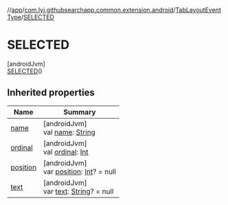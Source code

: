 //[app](../../../../index.md)/[com.lyj.githubsearchapp.common.extension.android](../../index.md)/[TabLayoutEventType](../index.md)/[SELECTED](index.md)

# SELECTED

[androidJvm]\
[SELECTED](index.md)()

## Inherited properties

| Name | Summary |
|---|---|
| [name](../../../com.lyj.githubsearchapp.presentation.activity/-main-tab-type/-l-o-c-a-l/index.md#-372974862%2FProperties%2F-912451524) | [androidJvm]<br>val [name](../../../com.lyj.githubsearchapp.presentation.activity/-main-tab-type/-l-o-c-a-l/index.md#-372974862%2FProperties%2F-912451524): [String](https://kotlinlang.org/api/latest/jvm/stdlib/kotlin/-string/index.html) |
| [ordinal](../../../com.lyj.githubsearchapp.presentation.activity/-main-tab-type/-l-o-c-a-l/index.md#-739389684%2FProperties%2F-912451524) | [androidJvm]<br>val [ordinal](../../../com.lyj.githubsearchapp.presentation.activity/-main-tab-type/-l-o-c-a-l/index.md#-739389684%2FProperties%2F-912451524): [Int](https://kotlinlang.org/api/latest/jvm/stdlib/kotlin/-int/index.html) |
| [position](../position.md) | [androidJvm]<br>var [position](../position.md): [Int](https://kotlinlang.org/api/latest/jvm/stdlib/kotlin/-int/index.html)? = null |
| [text](../text.md) | [androidJvm]<br>var [text](../text.md): [String](https://kotlinlang.org/api/latest/jvm/stdlib/kotlin/-string/index.html)? = null |
